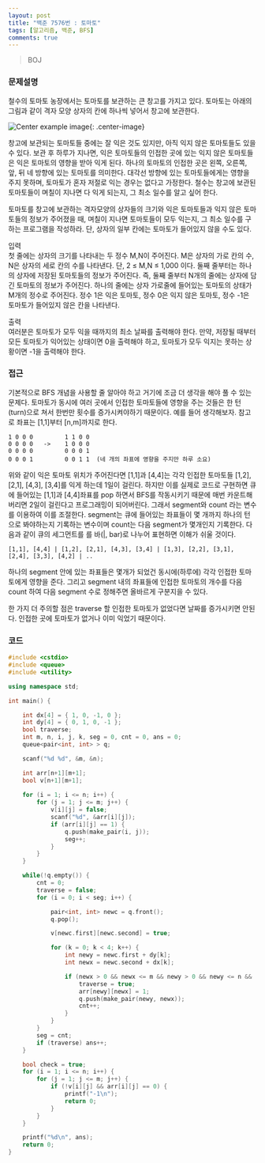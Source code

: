 ```yaml
---
layout: post
title: "백준 7576번 : 토마토"
tags: [알고리즘, 백준, BFS]
comments: true
---
```


> BOJ  

### 문제설명  
철수의 토마토 농장에서는 토마토를 보관하는 큰 창고를 가지고 있다. 토마토는 아래의 그림과 같이 격자 모양 상자의 칸에 하나씩 넣어서 창고에 보관한다.  

![Center example image](https://user-images.githubusercontent.com/35067611/72208111-73e71a00-34e2-11ea-9af5-3debb93be217.png "Center"){: .center-image}  

창고에 보관되는 토마토들 중에는 잘 익은 것도 있지만, 아직 익지 않은 토마토들도 있을 수 있다. 보관 후 하루가 지나면, 익은 토마토들의 인접한 곳에 있는 익지 않은 토마토들은 익은 토마토의 영향을 받아 익게 된다. 하나의 토마토의 인접한 곳은 왼쪽, 오른쪽, 앞, 뒤 네 방향에 있는 토마토를 의미한다. 대각선 방향에 있는 토마토들에게는 영향을 주지 못하며, 토마토가 혼자 저절로 익는 경우는 없다고 가정한다. 철수는 창고에 보관된 토마토들이 며칠이 지나면 다 익게 되는지, 그 최소 일수를 알고 싶어 한다.  

토마토를 창고에 보관하는 격자모양의 상자들의 크기와 익은 토마토들과 익지 않은 토마토들의 정보가 주어졌을 때, 며칠이 지나면 토마토들이 모두 익는지, 그 최소 일수를 구하는 프로그램을 작성하라. 단, 상자의 일부 칸에는 토마토가 들어있지 않을 수도 있다.  

입력  
첫 줄에는 상자의 크기를 나타내는 두 정수 M,N이 주어진다. M은 상자의 가로 칸의 수, N은 상자의 세로 칸의 수를 나타낸다. 단, 2 ≤ M,N ≤ 1,000 이다. 둘째 줄부터는 하나의 상자에 저장된 토마토들의 정보가 주어진다. 즉, 둘째 줄부터 N개의 줄에는 상자에 담긴 토마토의 정보가 주어진다. 하나의 줄에는 상자 가로줄에 들어있는 토마토의 상태가 M개의 정수로 주어진다. 정수 1은 익은 토마토, 정수 0은 익지 않은 토마토, 정수 -1은 토마토가 들어있지 않은 칸을 나타낸다.  

출력  
여러분은 토마토가 모두 익을 때까지의 최소 날짜를 출력해야 한다. 만약, 저장될 때부터 모든 토마토가 익어있는 상태이면 0을 출력해야 하고, 토마토가 모두 익지는 못하는 상황이면 -1을 출력해야 한다.  

### 접근  
기본적으로 BFS 개념을 사용할 줄 알아야 하고 거기에 조금 더 생각을 해야 풀 수 있는 문제다. 토마토가 동시에 여러 곳에서 인접한 토마토들에 영향을 주는 것들은 한 턴(turn)으로 쳐서 한번만 횟수를 증가시켜야하기 때문이다. 예를 들어 생각해보자. 참고로 좌표는 [1,1]부터 [n,m]까지로 한다.  

~~~
1 0 0 0         1 1 0 0
0 0 0 0   ->    1 0 0 0
0 0 0 0         0 0 0 1
0 0 0 1         0 0 1 1  (네 개의 좌표에 영향을 주지만 하루 소요)
~~~
위와 같이 익은 토마토 위치가 주어진다면 [1,1]과 [4,4]는 각각 인접한 토마토들 [1,2], [2,1], [4,3], [3,4]를 익게 하는데 1일이 걸린다. 하지만 이를 실제로 코드로 구현하면 큐에 들어있는 [1,1]과 [4,4]좌표를 pop 하면서 BFS를 작동시키기 때문에 매번 카운트해버리면 2일이 걸린다고 프로그래밍이 되어버린다. 그래서 segment와 count 라는 변수를 이용하여 이를 조절한다. segment는 큐에 들어있는 좌표들이 몇 개까지 하나의 턴으로 봐야하는지 기록하는 변수이며 count는 다음 segment가 몇개인지 기록한다. 다음과 같이 큐의 세그먼트를 를 바(|, bar)로 나누어 표현하면 이해가 쉬울 것이다.  
~~~
[1,1], [4,4] | [1,2], [2,1], [4,3], [3,4] | [1,3], [2,2], [3,1], [2,4], [3,3], [4,2] | ..
~~~
하나의 segment 안에 있는 좌표들은 몇개가 되었건 동시에(하루에) 각각 인접한 토마토에게 영향을 준다. 그리고 segment 내의 좌표들에 인접한 토마토의 개수를 다음 count 하여 다음 segment 수로 정해주면 올바르게 구분지을 수 있다.  

한 가지 더 주의할 점은 traverse 할 인접한 토마토가 없었다면 날짜를 증가시키면 안된다. 인접한 곳에 토마토가 없거나 이미 익었기 때문이다.  

### 코드  
~~~c++
#include <cstdio>
#include <queue>
#include <utility>

using namespace std;

int main() {

    int dx[4] = { 1, 0, -1, 0 };
    int dy[4] = { 0, 1, 0, -1 };
    bool traverse;
    int m, n, i, j, k, seg = 0, cnt = 0, ans = 0;
    queue<pair<int, int> > q;

    scanf("%d %d", &m, &n);

    int arr[n+1][m+1];
    bool v[n+1][m+1];
    
    for (i = 1; i <= n; i++) {
        for (j = 1; j <= m; j++) {
            v[i][j] = false;
            scanf("%d", &arr[i][j]);
            if (arr[i][j] == 1) {
                q.push(make_pair(i, j));
                seg++;
            }
        }
    }

    while(!q.empty()) {
        cnt = 0;
        traverse = false;
        for (i = 0; i < seg; i++) {

            pair<int, int> newc = q.front();
            q.pop();

            v[newc.first][newc.second] = true;

            for (k = 0; k < 4; k++) {
                int newy = newc.first + dy[k];
                int newx = newc.second + dx[k];

                if (newx > 0 && newx <= m && newy > 0 && newy <= n && !v[newy][newx] && arr[newy][newx] == 0) {
                    traverse = true;
                    arr[newy][newx] = 1;
                    q.push(make_pair(newy, newx));
                    cnt++;
                }
            }
        }
        seg = cnt;
        if (traverse) ans++;
    }

    bool check = true;
    for (i = 1; i <= n; i++) {
        for (j = 1; j <= m; j++) {
            if (!v[i][j] && arr[i][j] == 0) {
                printf("-1\n");
                return 0;
            }
        }
    }

    printf("%d\n", ans);
    return 0;
}
~~~